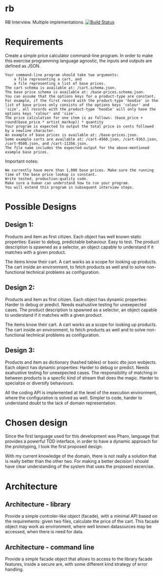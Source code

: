 # rb
RB Interview. 
Multiple implementations.
[![Build Status](https://travis-ci.org/sbragagnolo/rb.svg?branch=master)](https://travis-ci.org/sbragagnolo/rb)

# Requirements

Create a simple price calculator command-line program. In order to make this exercise programming language agnostic, the inputs and outputs are defined as JSON.

    Your command-line program should take two arguments:
        a file representing a cart, and
        a file representing a list of base prices.
    The cart schema is available at: /cart.schema.json.
    The base price schema is available at: /base-prices.schema.json.
    You can assume that the options keys for a product-type are constant.
    For example, if the first record with the product-type 'hoodie' in the list of base prices only consists of the options keys 'colour' and 'size', all records with the product-type 'hoodie' will only have the options keys 'colour' and 'size'.
    The price calculation for one item is as follows: (base_price + round(base_price * artist_markup)) * quantity
    Your program is expected to output the total price in cents followed by a newline character.
    An example of base prices is available at: /base-prices.json.
    Some example carts are available at: /cart-4560.json, /cart-9363.json, /cart-9500.json, and /cart-11356.json.
    The file name includes the expected output for the above-mentioned example base prices.

Important notes:

    We currently have more than 1,000 base prices. Make sure the running time of the base price lookup is constant.
    Write tested, production-quality code.
    Make sure a human can understand how to run your program.
    You will extend this program in subsequent interview steps.





# Possible Designs


## Design 1: 
	
Products and item as first citizen. Each object has well known static properties: Easier to debug, predictable behaviour. Easy to test.
The product description is spawned as a selector, an object capable to understand if it matches with a given product.

The items know their cart. A cart works as a scope for looking up products.
The cart inside an environment, to fetch products as well and to solve non-functional technical problems as configuration.


## Design 2: 

Products and item as first citizen. Each object has dynamic properties: Harder to debug or predict. Needs exahustive testing for unexepected cases.
The product description is spawned as a selector, an object capable to understand if it matches with a given product.

The items know their cart. A cart works as a scope for looking up products.
The cart inside an environment, to fetch products as well and to solve non-functional technical problems as configuration.



## Design 3: 
	
Products and item as dictionary (hashed tables) or basic dto json wobjects. Each object has dynamic properties: Harder to debug or predict. 
Needs exahustive testing for unexepected cases.
The responsibility of matching in between products is a specfic kind of stream that does the magic. Harder to specialize or diversify behaviours.

All the coding API is implemented at the level of the execution environment, where the configuration is solved as well. Simpler to code, harder to understand doubt to the lack of domain representation. 

# Chosen design
	
Since the first language used for this development was Pharo, language that provides a powerful TDD interface, in order to have a dynamic approach for the prototyping, I took the first proposed design. 
	
With my current knowledge of the domain, there is not really a solution that is really better than the other two. For making a better decision I should have clear understanding of the system that uses the proposed excercise.
	

# Architecture 

## Architecture - library
Provide a simple controler-like object (facade), with a minimal API based on the requirements: given two files, calculate the price of the cart. 
This facade object may work as environment, where well known datasources may be accessed, when there is need for data.


## Architecture - command line
Provide a simple facade object that allows to access to the library facade features, inside a secure are, with some different kind strategy of error handling.


















